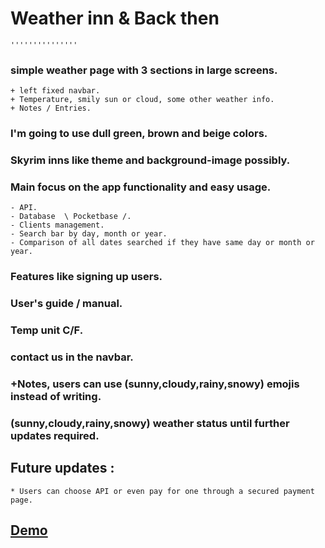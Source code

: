 # Weather inn & Back then <br>
	'''''''''''''''
### simple weather page with 3 sections in large screens.
	+ left fixed navbar.
	+ Temperature, smily sun or cloud, some other weather info.
	+ Notes / Entries.
### I'm going to use dull green, brown and beige colors.
### Skyrim inns like theme and background-image possibly.
### Main focus on the app functionality and easy usage.
	- API.
	- Database  \ Pocketbase /.
	- Clients management.
	- Search bar by day, month or year.
	- Comparison of all dates searched if they have same day or month or year.
### Features like signing up users.
### User's guide / manual.
### Temp unit C/F.
### contact us in the navbar.
### +Notes, users can use (sunny,cloudy,rainy,snowy) emojis instead of writing.
### (sunny,cloudy,rainy,snowy) weather status until further updates required.


## Future updates :
	* Users can choose API or even pay for one through a secured payment page.
	
## [Demo](https://0red0.github.io/Weather-inn/)